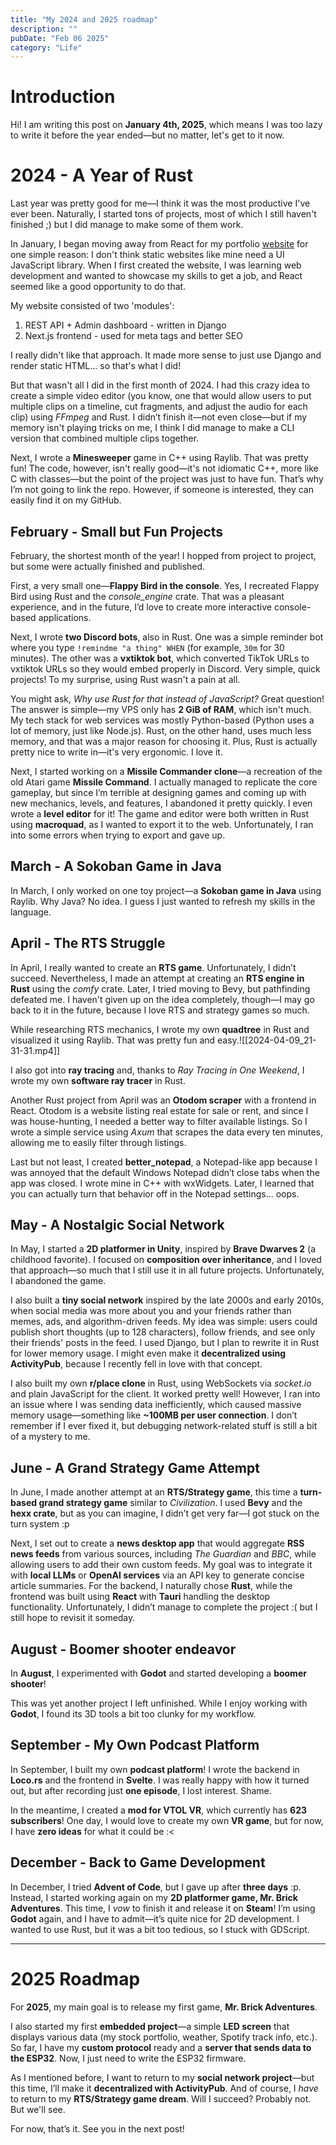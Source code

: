 ```yaml
---
title: "My 2024 and 2025 roadmap"
description: ""
pubDate: "Feb 06 2025"
category: "Life"
---
```

# Introduction

Hi! I am writing this post on **January 4th, 2025**, which means I was too lazy to write it before the year ended—but no matter, let's get to it now.

# 2024 - A Year of Rust

Last year was pretty good for me—I think it was the most productive I've ever been. Naturally, I started tons of projects, most of which I still haven't finished ;) but I did manage to make some of them work.

In January, I began moving away from React for my portfolio [website](https://gabrielkaszewski.dev/) for one simple reason: I don't think static websites like mine need a UI JavaScript library. When I first created the website, I was learning web development and wanted to showcase my skills to get a job, and React seemed like a good opportunity to do that.

My website consisted of two 'modules':

1. REST API + Admin dashboard - written in Django
2. Next.js frontend - used for meta tags and better SEO

I really didn't like that approach. It made more sense to just use Django and render static HTML... so that's what I did!

But that wasn't all I did in the first month of 2024. I had this crazy idea to create a simple video editor (you know, one that would allow users to put multiple clips on a timeline, cut fragments, and adjust the audio for each clip) using _FFmpeg_ and Rust. I didn’t finish it—not even close—but if my memory isn't playing tricks on me, I think I did manage to make a CLI version that combined multiple clips together.

Next, I wrote a **Minesweeper** game in C++ using Raylib. That was pretty fun! The code, however, isn't really good—it's not idiomatic C++, more like C with classes—but the point of the project was just to have fun. That’s why I’m not going to link the repo. However, if someone is interested, they can easily find it on my GitHub.

## February - Small but Fun Projects

February, the shortest month of the year! I hopped from project to project, but some were actually finished and published.

First, a very small one—**Flappy Bird in the console**. Yes, I recreated Flappy Bird using Rust and the _console_engine_ crate. That was a pleasant experience, and in the future, I’d love to create more interactive console-based applications.

Next, I wrote **two Discord bots**, also in Rust. One was a simple reminder bot where you type `!remindme "a thing" WHEN` (for example, `30m` for 30 minutes). The other was a **vxtiktok bot**, which converted TikTok URLs to vxtiktok URLs so they would embed properly in Discord. Very simple, quick projects! To my surprise, using Rust wasn't a pain at all.

You might ask, _Why use Rust for that instead of JavaScript?_ Great question! The answer is simple—my VPS only has **2 GiB of RAM**, which isn't much. My tech stack for web services was mostly Python-based (Python uses a lot of memory, just like Node.js). Rust, on the other hand, uses much less memory, and that was a major reason for choosing it. Plus, Rust is actually pretty nice to write in—it's very ergonomic. I love it.

Next, I started working on a **Missile Commander clone**—a recreation of the old Atari game **Missile Command**. I actually managed to replicate the core gameplay, but since I’m terrible at designing games and coming up with new mechanics, levels, and features, I abandoned it pretty quickly. I even wrote a **level editor** for it! The game and editor were both written in Rust using **macroquad**, as I wanted to export it to the web. Unfortunately, I ran into some errors when trying to export and gave up.
## March - A Sokoban Game in Java

In March, I only worked on one toy project—a **Sokoban game in Java** using Raylib. Why Java? No idea. I guess I just wanted to refresh my skills in the language.

## April - The RTS Struggle

In April, I really wanted to create an **RTS game**. Unfortunately, I didn’t succeed. Nevertheless, I made an attempt at creating an **RTS engine in Rust** using the _comfy_ crate. Later, I tried moving to Bevy, but pathfinding defeated me. I haven't given up on the idea completely, though—I may go back to it in the future, because I love RTS and strategy games so much.

While researching RTS mechanics, I wrote my own **quadtree** in Rust and visualized it using Raylib. That was pretty fun and easy.![[2024-04-09_21-31-31.mp4]]

I also got into **ray tracing** and, thanks to _Ray Tracing in One Weekend_, I wrote my own **software ray tracer** in Rust.

Another Rust project from April was an **Otodom scraper** with a frontend in React. Otodom is a website listing real estate for sale or rent, and since I was house-hunting, I needed a better way to filter available listings. So I wrote a simple service using _Axum_ that scrapes the data every ten minutes, allowing me to easily filter through listings.

Last but not least, I created **better_notepad**, a Notepad-like app because I was annoyed that the default Windows Notepad didn’t close tabs when the app was closed. I wrote mine in C++ with wxWidgets. Later, I learned that you can actually turn that behavior off in the Notepad settings... oops.

## May - A Nostalgic Social Network

In May, I started a **2D platformer in Unity**, inspired by **Brave Dwarves 2** (a childhood favorite). I focused on **composition over inheritance**, and I loved that approach—so much that I still use it in all future projects. Unfortunately, I abandoned the game.

I also built a **tiny social network** inspired by the late 2000s and early 2010s, when social media was more about you and your friends rather than memes, ads, and algorithm-driven feeds. My idea was simple: users could publish short thoughts (up to 128 characters), follow friends, and see only their friends' posts in the feed. I used Django, but I plan to rewrite it in Rust for lower memory usage. I might even make it **decentralized using ActivityPub**, because I recently fell in love with that concept.


I also built my own **r/place clone** in Rust, using WebSockets via _socket.io_ and plain JavaScript for the client. It worked pretty well! However, I ran into an issue where I was sending data inefficiently, which caused massive memory usage—something like **~100MB per user connection**. I don’t remember if I ever fixed it, but debugging network-related stuff is still a bit of a mystery to me.



## June - A Grand Strategy Game Attempt

In June, I made another attempt at an **RTS/Strategy game**, this time a **turn-based grand strategy game** similar to _Civilization_. I used **Bevy** and the **hexx crate**, but as you can imagine, I didn’t get very far—I got stuck on the turn system :p

Next, I set out to create a **news desktop app** that would aggregate **RSS news feeds** from various sources, including _The Guardian_ and _BBC_, while allowing users to add their own custom feeds. My goal was to integrate it with **local LLMs** or **OpenAI services** via an API key to generate concise article summaries. For the backend, I naturally chose **Rust**, while the frontend was built using **React** with **Tauri** handling the desktop functionality. Unfortunately, I didn’t manage to complete the project :( but I still hope to revisit it someday.
## August - Boomer shooter endeavor
In **August**, I experimented with **Godot** and started developing a **boomer shooter**!


This was yet another project I left unfinished. While I enjoy working with **Godot**, I found its 3D tools a bit too clunky for my workflow.
## September - My Own Podcast Platform

In September, I built my own **podcast platform**! I wrote the backend in **Loco.rs** and the frontend in **Svelte**. I was really happy with how it turned out, but after recording just **one episode**, I lost interest. Shame.

In the meantime, I created a **mod for VTOL VR**, which currently has **623 subscribers**! One day, I would love to create my own **VR game**, but for now, I have **zero ideas** for what it could be :<
## December - Back to Game Development

In December, I tried **Advent of Code**, but I gave up after **three days** :p. Instead, I started working again on my **2D platformer game, Mr. Brick Adventures**. This time, I _vow_ to finish it and release it on **Steam**! I’m using **Godot** again, and I have to admit—it’s quite nice for 2D development. I wanted to use Rust, but it was a bit too tedious, so I stuck with GDScript.

---

# 2025 Roadmap

For **2025**, my main goal is to release my first game, **Mr. Brick Adventures**.

I also started my first **embedded project**—a simple **LED screen** that displays various data (my stock portfolio, weather, Spotify track info, etc.). So far, I have my **custom protocol** ready and a **server that sends data to the ESP32**. Now, I just need to write the ESP32 firmware.

As I mentioned before, I want to return to my **social network project**—but this time, I’ll make it **decentralized with ActivityPub**. And of course, I _have_ to return to my **RTS/Strategy game dream**. Will I succeed? Probably not. But we'll see.

For now, that’s it. See you in the next post!